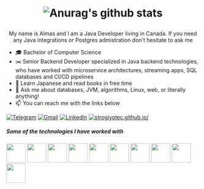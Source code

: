 
<h1 align="center">

![Anurag's github stats](https://github-readme-stats.vercel.app/api?username=strogiyotec&show_icons=true&theme=radical)

</h1>

<p align="center">
My name is Almas and I am a Java Developer living in Canada. If you need any Java integrations or Postgres admistration don't hesitate to ask me
</p>

- 🎓 Bachelor of Computer Science 
- :scissors: Senior Backend Developer specialized in Java backend technologies, who have worked with microservice architectures, streaming apps, SQL databases and CI/CD pipelines
- :love_letter: Learn Japanese and read books in free time
- :speech_balloon: Ask me about databases, JVM, algorithms, Linux, web, or literally anything!
- :mailbox: You can reach me with the links below

[![Telegram](https://img.shields.io/badge/-TELEGRAM-2CA5E0?style=for-the-badge&logo=telegram&logoColor=white)](https://t.me/strogiyotec)
[![Gmail](https://img.shields.io/badge/-GMAIL-D14836?style=for-the-badge&logo=gmail&logoColor=white)](mailto:almas337519@gmail.com)
[![LinkedIn](https://img.shields.io/badge/-LINKEDIN-0077B5?style=for-the-badge&logo=linkedin&logoColor=white)](https://www.linkedin.com/in/almas-abdrazak-01882515b/)
[![strogiyotec.github.io/](https://img.shields.io/badge/-BLOG-000000?style=for-the-badge&logo=react&logoColor=white)](https://strogiyotec.github.io/)

##### Some of the technologies I have worked with

<code><a href="https:///" target="_blank"><img height="50" src="https://www.vectorlogo.zone/logos/linux/linux-ar21.svg"></a></code>
<code><a href="https://www.java.com/en/" target="_blank"><img height="50" src="https://www.vectorlogo.zone/logos/java/java-horizontal.svg"></a></code>
<code><a href="https://go.dev/" target="_blank"><img height="50" src="https://www.vectorlogo.zone/logos/golang/golang-icon.svg"></a></code>
<code><a href="https://www.docker.com/" target="_blank"><img height="50" src="https://www.vectorlogo.zone/logos/docker/docker-ar21.svg"></a></code>
<code><a href="https://docs.spring.io/spring-framework/docs/current/spring-framework-reference/index.html" target="_blank"><img height="50" src="https://www.vectorlogo.zone/logos/springio/springio-ar21.svg"></a></code>
<code><a href="https://github.com/neovim/neovim" target="_blank"><img height="50" src="https://www.vectorlogo.zone/logos/neovimio/neovimio-ar21.svg"></a></code>
<code><a href="https://github.com/apache/cassandra/" target="_blank"><img height="50" src="https://www.vectorlogo.zone/logos/apache_cassandra/apache_cassandra-ar21.svg"></a></code>
<code><a href="https://www.postgresql.org/" target="_blank"><img height="50" src="https://www.vectorlogo.zone/logos/postgresql/postgresql-ar21.svg"></a></code>
<code><a href="https://git-scm.com//" target="_blank"><img height="50" src="https://www.vectorlogo.zone/logos/git-scm/git-scm-ar21.svg"></a></code>
<code><a href="https://www.nginx.com/" target="_blank"><img height="50" src="https://www.vectorlogo.zone/logos/nginx/nginx-ar21.svg"></a></code>
